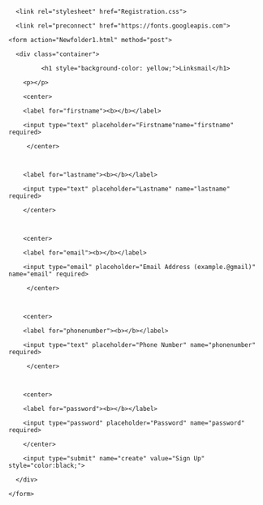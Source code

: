<!DOCTYPE html>

<html>

<head>

  <title>User Registration | PHP</title>

      <link rel="stylesheet" href="Registration.css">

      <link rel="preconnect" href="https://fonts.googleapis.com">

<link rel="preconnect" href="https://fonts.gstatic.com" crossorigin>

<link href="https://fonts.googleapis.com/css2?family=Cherry+Cream+Soda&display=swap" rel="stylesheet">

</head>

<body>

    <form action="Newfolder1.html" method="post">

      <div class="container">

             <h1 style="background-color: yellow;">Linksmail</h1>

        <p></p>

        <center>

        <label for="firstname"><b></b></label>

        <input type="text" placeholder="Firstname"name="firstname" required>

         </center>

         

        <label for="lastname"><b></b></label>

        <input type="text" placeholder="Lastname" name="lastname" required>

        </center>

       

        <center>

        <label for="email"><b></b></label>

        <input type="email" placeholder="Email Address (example.@gmail)" name="email" required>

         </center>

        

        <center>

        <label for="phonenumber"><b></b></label>

        <input type="text" placeholder="Phone Number" name="phonenumber" required>

         </center>

      

        <center>

        <label for="password"><b></b></label>

        <input type="password" placeholder="Password" name="password" required>

        </center>

        <input type="submit" name="create" value="Sign Up" style="color:black;">

      </div>

    </form>

  </div>

  

</body>

</html>
